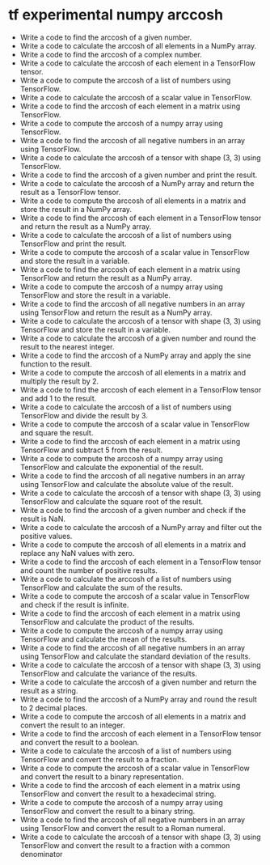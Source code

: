 # tf experimental numpy arccosh

- Write a code to find the arccosh of a given number.
- Write a code to calculate the arccosh of all elements in a NumPy array.
- Write a code to find the arccosh of a complex number.
- Write a code to calculate the arccosh of each element in a TensorFlow tensor.
- Write a code to compute the arccosh of a list of numbers using TensorFlow.
- Write a code to calculate the arccosh of a scalar value in TensorFlow.
- Write a code to find the arccosh of each element in a matrix using TensorFlow.
- Write a code to compute the arccosh of a numpy array using TensorFlow.
- Write a code to find the arccosh of all negative numbers in an array using TensorFlow.
- Write a code to calculate the arccosh of a tensor with shape (3, 3) using TensorFlow.
- Write a code to find the arccosh of a given number and print the result.
- Write a code to calculate the arccosh of a NumPy array and return the result as a TensorFlow tensor.
- Write a code to compute the arccosh of all elements in a matrix and store the result in a NumPy array.
- Write a code to find the arccosh of each element in a TensorFlow tensor and return the result as a NumPy array.
- Write a code to calculate the arccosh of a list of numbers using TensorFlow and print the result.
- Write a code to compute the arccosh of a scalar value in TensorFlow and store the result in a variable.
- Write a code to find the arccosh of each element in a matrix using TensorFlow and return the result as a NumPy array.
- Write a code to compute the arccosh of a numpy array using TensorFlow and store the result in a variable.
- Write a code to find the arccosh of all negative numbers in an array using TensorFlow and return the result as a NumPy array.
- Write a code to calculate the arccosh of a tensor with shape (3, 3) using TensorFlow and store the result in a variable.
- Write a code to calculate the arccosh of a given number and round the result to the nearest integer.
- Write a code to find the arccosh of a NumPy array and apply the sine function to the result.
- Write a code to compute the arccosh of all elements in a matrix and multiply the result by 2.
- Write a code to find the arccosh of each element in a TensorFlow tensor and add 1 to the result.
- Write a code to calculate the arccosh of a list of numbers using TensorFlow and divide the result by 3.
- Write a code to compute the arccosh of a scalar value in TensorFlow and square the result.
- Write a code to find the arccosh of each element in a matrix using TensorFlow and subtract 5 from the result.
- Write a code to compute the arccosh of a numpy array using TensorFlow and calculate the exponential of the result.
- Write a code to find the arccosh of all negative numbers in an array using TensorFlow and calculate the absolute value of the result.
- Write a code to calculate the arccosh of a tensor with shape (3, 3) using TensorFlow and calculate the square root of the result.
- Write a code to find the arccosh of a given number and check if the result is NaN.
- Write a code to calculate the arccosh of a NumPy array and filter out the positive values.
- Write a code to compute the arccosh of all elements in a matrix and replace any NaN values with zero.
- Write a code to find the arccosh of each element in a TensorFlow tensor and count the number of positive results.
- Write a code to calculate the arccosh of a list of numbers using TensorFlow and calculate the sum of the results.
- Write a code to compute the arccosh of a scalar value in TensorFlow and check if the result is infinite.
- Write a code to find the arccosh of each element in a matrix using TensorFlow and calculate the product of the results.
- Write a code to compute the arccosh of a numpy array using TensorFlow and calculate the mean of the results.
- Write a code to find the arccosh of all negative numbers in an array using TensorFlow and calculate the standard deviation of the results.
- Write a code to calculate the arccosh of a tensor with shape (3, 3) using TensorFlow and calculate the variance of the results.
- Write a code to calculate the arccosh of a given number and return the result as a string.
- Write a code to find the arccosh of a NumPy array and round the result to 2 decimal places.
- Write a code to compute the arccosh of all elements in a matrix and convert the result to an integer.
- Write a code to find the arccosh of each element in a TensorFlow tensor and convert the result to a boolean.
- Write a code to calculate the arccosh of a list of numbers using TensorFlow and convert the result to a fraction.
- Write a code to compute the arccosh of a scalar value in TensorFlow and convert the result to a binary representation.
- Write a code to find the arccosh of each element in a matrix using TensorFlow and convert the result to a hexadecimal string.
- Write a code to compute the arccosh of a numpy array using TensorFlow and convert the result to a binary string.
- Write a code to find the arccosh of all negative numbers in an array using TensorFlow and convert the result to a Roman numeral.
- Write a code to calculate the arccosh of a tensor with shape (3, 3) using TensorFlow and convert the result to a fraction with a common denominator